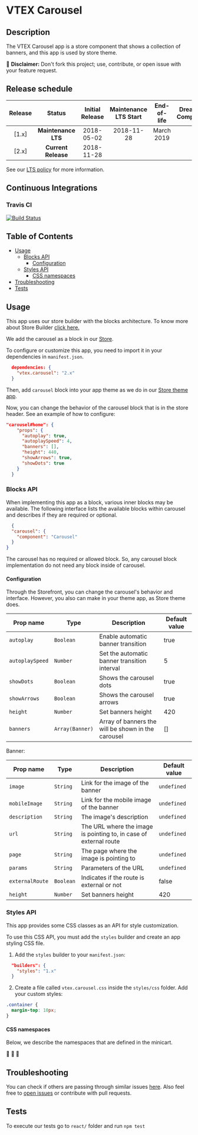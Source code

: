 # VTEX Carousel

## Description

The VTEX Carousel app is a store component that shows a collection of banners, and this app is used by store theme.

:loudspeaker: **Disclaimer:** Don't fork this project; use, contribute, or open issue with your feature request.

## Release schedule
| Release  | Status              | Initial Release | Maintenance LTS Start | End-of-life | Dreamstore Compatibility
| :--:     | :---:               |  :---:          | :---:                 | :---:       | :---: 
| [1.x]    | **Maintenance LTS** |  2018-05-02     | 2018-11-28            | March 2019  | 1.x
| [2.x]    | **Current Release** |  2018-11-28     |                       |             | 2.x

See our [LTS policy](https://github.com/vtex-apps/awesome-io#lts-policy) for more information.


## Continuous Integrations 

### Travis CI 
[![Build Status](https://travis-ci.org/vtex-apps/carousel.svg?branch=master)](https://travis-ci.org/vtex-apps/carousel)

## Table of Contents
- [Usage](#usage)
  - [Blocks API](#blocks-api)
    - [Configuration](#configuration)
  - [Styles API](#styles-api)
    - [CSS namespaces](#css-namespaces)
- [Troubleshooting](#troubleshooting)
- [Tests](#tests)

## Usage

This app uses our store builder with the blocks architecture. To know more about Store Builder [click here.](https://help.vtex.com/en/tutorial/understanding-storebuilder-and-stylesbuilder#structuring-and-configuring-our-store-with-object-object)

We add the carousel as a block in our [Store](https://github.com/vtex-apps/store/blob/2462b6506cb2af86ba2e0931e08dca4783e66cfb/store/interfaces.json).

To configure or customize this app, you need to import it in your dependencies in `manifest.json`.

```json
  dependencies: {
    "vtex.carousel": "2.x"
  }
```

Then, add `carousel` block into your app theme as we do in our [Store theme app](https://github.com/vtex-apps/store-theme/blob/master/store/blocks.json). 

Now, you can change the behavior of the carousel block that is in the store header. See an example of how to configure: 

```json
"carousel#home": {
    "props": {
      "autoplay": true,
      "autoplaySpeed": 4,
      "banners": [],
      "height": 440,
      "showArrows": true,
      "showDots": true
    }
  }
```

### Blocks API

When implementing this app as a block, various inner blocks may be available. The following interface lists the available blocks within carousel and describes if they are required or optional.

```json
  {
  "carousel": {
    "component": "Carousel"
  }
}
```
The carousel has no required or allowed block. So, any carousel block implementation do not need any block inside of carousel.

#### Configuration 

Through the Storefront, you can change the carousel's behavior and interface. However, you also can make in your theme app, as Store theme does.

| Prop name          | Type       | Description                                                                 | Default value |
| ------------------ | ---------- | --------------------------------------------------------------------------- | ---|
| `autoplay`                  | `Boolean`      | Enable automatic banner transition                                 | true |
| `autoplaySpeed`             | `Number`       | Set the automatic banner transition interval                       | 5 |
| `showDots`                  | `Boolean`      | Shows the carousel dots                                            | true |
| `showArrows`                | `Boolean`      | Shows the carousel arrows                                          | true |
| `height`                    | `Number`       | Set banners height                                                 | 420 |
| `banners`                   | `Array(Banner)`| Array of banners the will be shown in the carousel                 | [] |

Banner:

| Prop name          | Type       | Description                                                                 | Default value |
| ------------------ | ---------- | --------------------------------------------------------------------------- | --- |
| `image`                     | `String`      | Link for the image of the banner                                   | `undefined` |
| `mobileImage`               | `String`      | Link for the mobile image of the banner                            | `undefined` |
| `description`               | `String`      | The image's description                                            | `undefined` |
| `url`                       | `String`      | The URL where the image is pointing to, in case of external route  | `undefined` |
| `page`                      | `String`      | The page where the image is pointing to                            | `undefined` |
| `params`                    | `String`      | Parameters of the URL                                              | `undefined` |
| `externalRoute`             | `Boolean`     | Indicates if the route is external or not                          | false |
| `height`                    | `Number`       | Set banners height                                                 | 420 |

### Styles API

This app provides some CSS classes as an API for style customization.

To use this CSS API, you must add the `styles` builder and create an app styling CSS file.

1. Add the `styles` builder to your `manifest.json`:

```json
  "builders": {
    "styles": "1.x"
  }
```

2. Create a file called `vtex.carousel.css` inside the `styles/css` folder. Add your custom styles:

```css
.container {
  margin-top: 10px;
}
```

#### CSS namespaces
Below, we describe the namespaces that are defined in the minicart.

:construction: :construction: :construction:

## Troubleshooting

You can check if others are passing through similar issues [here](https://github.com/vtex-apps/carousel/issues). Also feel free to [open issues](https://github.com/vtex-apps/carousel/issues/new) or contribute with pull requests.

## Tests
To execute our tests go to `react/` folder and run `npm test` 